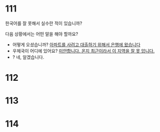 # 111
한국어를 잘 못해서 실수란 적이 있습니까?

다음 상황에서는 어떤 말을 해야 할까요?
* 어떻게 오셨습니까? <u>아파트를 사려고 대출하기 위해서 은행에 왔습니다</u>
* 우체국이 어디에 있어요? <u>미안합니다. 온지 최근이라서 이 지역을 잘 못 압니다.</u>
* <u></u>? 네, 알겠습니다.
# 112
# 113
# 114